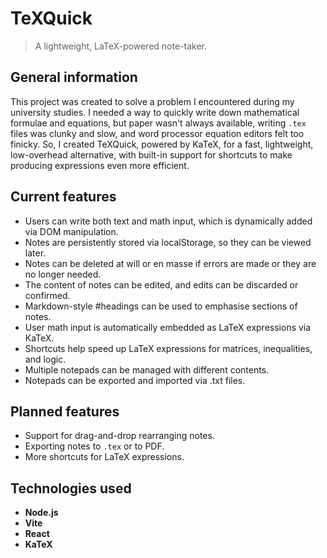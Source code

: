 # TeXQuick
> A lightweight, LaTeX-powered note-taker.

## General information
This project was created to solve a problem I encountered during my university studies. I needed a way to quickly write down mathematical formulae and equations, but paper wasn't always available, writing `.tex` files was clunky and slow, and word processor equation editors felt too finicky. So, I created TeXQuick, powered by KaTeX, for a fast, lightweight, low-overhead alternative, with built-in support for shortcuts to make producing expressions even more efficient.

## Current features
- Users can write both text and math input, which is dynamically added via DOM manipulation.
- Notes are persistently stored via localStorage, so they can be viewed later.
- Notes can be deleted at will or en masse if errors are made or they are no longer needed.
- The content of notes can be edited, and edits can be discarded or confirmed.
- Markdown-style #headings can be used to emphasise sections of notes.
- User math input is automatically embedded as LaTeX expressions via KaTeX.
- Shortcuts help speed up LaTeX expressions for matrices, inequalities, and logic.
- Multiple notepads can be managed with different contents.
- Notepads can be exported and imported via .txt files.

## Planned features
- Support for drag-and-drop rearranging notes.
- Exporting notes to `.tex` or to PDF.
- More shortcuts for LaTeX expressions.

## Technologies used
- **Node.js**
- **Vite**
- **React**
- **KaTeX**

